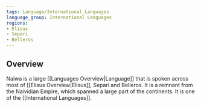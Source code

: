 ```yaml
---
tags: Language/International_Languages
language_group: International Languages
regions:
- Elisus
- Separi
- Belleros
---
```

## Overview
Naiwa is a large [[Languages Overview|Language]] that is spoken across most of [[Elisus Overview|Elisus]], Separi and Belleros. It is a remnant from the Naividian Empire, which spanned a large part of the continents. It is one of the [[International Languages]].